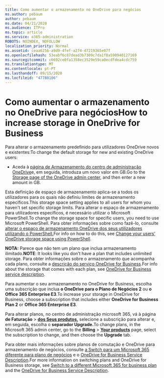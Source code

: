 ```yaml
---
title: Como aumentar o armazenamento no OneDrive para negócios
ms.author: pebaum
author: pebaum
ms.date: 04/21/2020
ms.audience: ITPro
ms.topic: article
ms.service: o365-administration
ROBOTS: NOINDEX, NOFOLLOW
localization_priority: Normal
ms.assetid: ceaa6256-a9d9-4fef-a274-d7219365e07f
ms.openlocfilehash: 53eabf6c87dead3b7309c7da1f8a590940127169
ms.sourcegitcommit: c6692ce0fa1358ec3529e59ca0ecdfdea4cdc759
ms.translationtype: MT
ms.contentlocale: pt-PT
ms.lasthandoff: 09/15/2020
ms.locfileid: "47780106"
---
```

# <a name="how-to-increase-storage-in-onedrive-for-business"></a><span data-ttu-id="b5a53-102">Como aumentar o armazenamento no OneDrive para negócios</span><span class="sxs-lookup"><span data-stu-id="b5a53-102">How to increase storage in OneDrive for Business</span></span>

<span data-ttu-id="b5a53-103">Para alterar o armazenamento predefinido para utilizadores OneDrive novos e existentes:</span><span class="sxs-lookup"><span data-stu-id="b5a53-103">To change the default storage for new and existing OneDrive users:</span></span>
  
- <span data-ttu-id="b5a53-104">Aceda à [página de Armazenamento do centro de administração OneDrive](https://admin.onedrive.com/?v=StorageSettings)e, em seguida, introduza um novo valor em GB.</span><span class="sxs-lookup"><span data-stu-id="b5a53-104">Go to the [Storage page of the OneDrive admin center](https://admin.onedrive.com/?v=StorageSettings), and then enter a new amount in GB.</span></span>

<span data-ttu-id="b5a53-105">Esta definição de espaço de armazenamento aplica-se a todos os utilizadores para os quais não definiu limites de armazenamento específicos.</span><span class="sxs-lookup"><span data-stu-id="b5a53-105">This storage space setting applies to all users for whom you haven't set specific storage limits.</span></span> <span data-ttu-id="b5a53-106">Para alterar o espaço de armazenamento para utilizadores específicos, é necessário utilizar o Microsoft PowerShell.</span><span class="sxs-lookup"><span data-stu-id="b5a53-106">To change the storage space for specific users, you need to use Microsoft PowerShell.</span></span> <span data-ttu-id="b5a53-107">Para obter informações sobre como fazê-lo, consulte [alterar o espaço de armazenamento OneDrive dos seus utilizadores utilizando o PowerShell.](https://go.microsoft.com/fwlink/?linkid=866402)</span><span class="sxs-lookup"><span data-stu-id="b5a53-107">For info on how to do this, see [Change your users' OneDrive storage space using PowerShell](https://go.microsoft.com/fwlink/?linkid=866402).</span></span>

<span data-ttu-id="b5a53-108">**NOTA:** Parece que não tem um plano que inclua armazenamento ilimitado.</span><span class="sxs-lookup"><span data-stu-id="b5a53-108">**NOTE**: It looks like you don't have a plan that includes unlimited storage.</span></span> <span data-ttu-id="b5a53-109">Para obter informações sobre o armazenamento que acompanha cada plano, consulte a [descrição do serviço OneDrive for Business](https://go.microsoft.com/fwlink/p/?LinkID=826071).</span><span class="sxs-lookup"><span data-stu-id="b5a53-109">For info about the storage that comes with each plan, see [OneDrive for Business service description](https://go.microsoft.com/fwlink/p/?LinkID=826071).</span></span>
  
<span data-ttu-id="b5a53-110">Para aumentar o seu armazenamento no OneDrive for Business, escolha uma subscrição que inclua **o OneDrive para o Plano de Negócios 2** ou **o Office 365 Enterprise E3**.</span><span class="sxs-lookup"><span data-stu-id="b5a53-110">To increase your storage in OneDrive for Business, choose a subscription that includes either **OneDrive for Business Plan 2** or **Office 365 Enterprise E3**.</span></span> 
  
<span data-ttu-id="b5a53-111">Para alterar planos, no centro de administração microsoft 365, vá à página **de Faturação** \> **[dos Seus produtos,](https://go.microsoft.com/fwlink/p/?linkid=842054)** selecione a subscrição para alterar e, em seguida, escolha o **separador Upgrade.**</span><span class="sxs-lookup"><span data-stu-id="b5a53-111">To change plans, in the Microsoft 365 admin center, go to the **Billing** \> **[Your products](https://go.microsoft.com/fwlink/p/?linkid=842054)** page, select the subscription to change, and then choose the **Upgrade** tab.</span></span>
  
<span data-ttu-id="b5a53-112">Para obter mais informações sobre planos de comutação e OneDrive para armazenamento de negócios, consulte [a Switch para um Microsoft 365 diferente para plano de negócios](https://go.microsoft.com/fwlink/?LinkId=2031117) e o [OneDrive for Business Service Description](https://go.microsoft.com/fwlink/p/?LinkId-2031122).</span><span class="sxs-lookup"><span data-stu-id="b5a53-112">For more information on switching plans and OneDrive for Business storage, see [Switch to a different Microsoft 365 for business plan](https://go.microsoft.com/fwlink/?LinkId=2031117) and the [OneDrive for Business Service Description](https://go.microsoft.com/fwlink/p/?LinkId-2031122).</span></span>